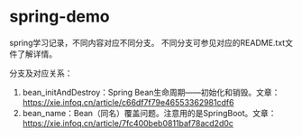 # spring-demo
spring学习记录，不同内容对应不同分支。
不同分支可参见对应的README.txt文件了解详情。

分支及对应关系：
 1. bean_initAndDestroy：Spring Bean生命周期——初始化和销毁。文章：https://xie.infoq.cn/article/c66df7f79e46553362981cdf6
 2. bean_name：Bean（同名）覆盖问题。注意用的是SpringBoot。文章：https://xie.infoq.cn/article/7fc400beb0811baf78acd2d0c